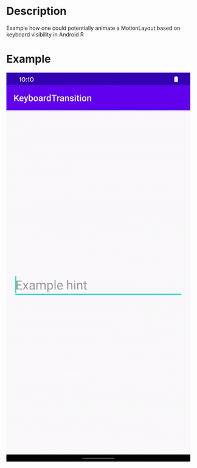 # Description
Example how one could potentially animate a MotionLayout based on keyboard visibility in Android R

# Example
![MotionLayout animation demo](content/example.gif)
